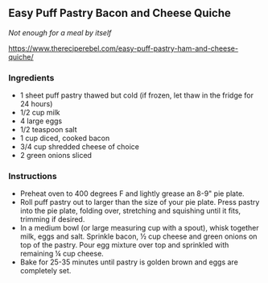 ## Easy Puff Pastry Bacon and Cheese Quiche
*Not enough for a meal by itself*

<https://www.thereciperebel.com/easy-puff-pastry-ham-and-cheese-quiche/>

### Ingredients

- 1 sheet puff pastry thawed but cold (if frozen, let thaw in the fridge for 24 hours)
- 1/2 cup milk
- 4 large eggs
- 1/2 teaspoon salt
- 1 cup diced, cooked bacon
- 3/4 cup shredded cheese of choice
- 2 green onions sliced

### Instructions
- Preheat oven to 400 degrees F and lightly grease an 8-9" pie plate.
- Roll puff pastry out to larger than the size of your pie plate. Press pastry into the pie plate, folding over, stretching and squishing until it fits, trimming if desired.
- In a medium bowl (or large measuring cup with a spout), whisk together milk, eggs and salt. Sprinkle bacon, ½ cup cheese and green onions on top of the pastry. Pour egg mixture over top and sprinkled with remaining ¼ cup cheese.
- Bake for 25-35 minutes until pastry is golden brown and eggs are completely set.
